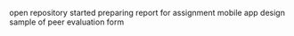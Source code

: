 open repository 
started preparing report for assignment
mobile app design
sample of peer evaluation form
